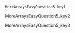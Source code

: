 ```ngMeta
MoreArraysEasyQuestion5_key1
```

MoreArraysEasyQuestion5_key2


MoreArraysEasyQuestion5_key3


